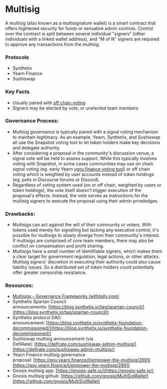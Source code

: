 # Multisig

A multisig (also known as a multisignature wallet) is a smart contract that offers hightened security for funds or sensative admin controls. Control over the contract is split between several individual "signers" (other individuals with a linked wallet address), and "M of N" signers are required to approve any transactions from the multisig.

### **Protocols**

- Synthetix
- Yearn Finance
- Sushiswap

### **Key Facts**

- Usually paired with [off chain voting](https://wiki.withtally.com/docs/on-chain-vs-off-chain-voting)
- Signers may be elected by vote, or unelected team members

### **Governance Process:**

- Multisig governance is typically paired with a signal voting mechanism to maintain legitimacy. As an example, Yearn, Synthetix, and Sushiswap all use the Snapshot voting tool to let token holders make key decisions and delegate authority.
- After considering a proposal in the community's discussion venue, a signal vote will be held to assess support. While this typically involves voting with Snapshot, in some cases communities may use on chain signal voting (eg. early Yearn [ygov.finance voting tool](https://ygov.finance/vote)) or off chain voting which is weighted by user accounts instead of token holdings (eg. polls in Discourse forums or Discord).
- Regardless of voting system used (on or off chain, weighted by users or token holdings), the vote itself doesn't trigger execution of the proposal's effects. Instead, the vote serves as instructions for the multisig signers to execute the proposal using their admin priveledges.

### **Drawbacks:**

- Multisigs can act against the will of their community or voters. With tokens used merely for signalling but lacking any executive control, it's possible for multisigs to slowly diverge from their community's interest. If multisigs are comprised of core team members, there may also be conflict on compensation and profit sharing.
- Multisigs have a small number of identifiable signers, which makes them a clear target for government regulation, legal actions, or other attacks. Multisig signers' discretion in executing their authority could also cause liability issues. So a distributed set of token holders could potentially offer greater censorship resistance.

### **Resources:**

- [Multisigs - Governance Frameworks (withtally.com)](https://wiki.withtally.com/docs/multisig-governance)
- Synthetix Spartan Council announcements: [https://blog.synthetix.io/tag/spartan-council/](https://blog.synthetix.io/tag/spartan-council/)
- Synthetix protocol DAO announcement: [https://blog.synthetix.io/synthetix-foundation-decommissioned/](https://blog.synthetix.io/synthetix-foundation-decommissioned/)
- Sushiswap multisig announcement (via DefiRate): [https://defirate.com/sushiswap-admin-multisig/](https://defirate.com/sushiswap-admin-multisig/)
- Yearn Finance multisig governance proposal: [https://gov.yearn.finance/t/empower-the-multisig/2891](https://gov.yearn.finance/t/empower-the-multisig/2891)
- Gnosis multisig app: [https://gnosis-safe.io/](https://gnosis-safe.io/)
- Gnosis multisig github: [https://github.com/gnosis/MultiSigWallet](https://github.com/gnosis/MultiSigWallet)